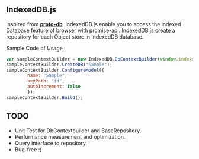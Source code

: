 ## IndexedDB.js
inspired from **[proto-db](https://github.com/jaqmol/proto-db)**. 
IndexedDB.js enable you to access the indexed Database feature of browser with promise-api. IndexedDB.js create a repository for each Object store in IndexedDB database.

Sample Code of Usage :
```javascript
var sampleContextBuilder = new IndexedDB.DbContextBuilder(window.indexedDB);
sampleContextBuilder.CreateDB("Sample");
sampleContextBuilder.ConfigureModel({
        name: "Sample",
        keyPath: "id",
        autoIncrement: false
        });
sampleContextBuilder.Build();
```

## TODO  
 * Unit Test for DbContextbuilder and BaseRepository.
 * Performance measurement and optimization.
 * Query interface to repository.
 * Bug-free :)

